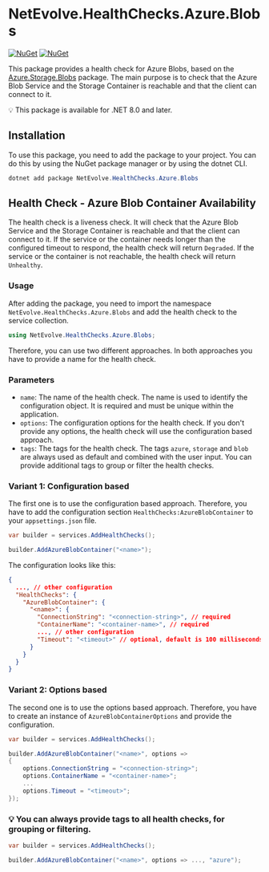 # NetEvolve.HealthChecks.Azure.Blobs

[![NuGet](https://img.shields.io/nuget/v/NetEvolve.HealthChecks.Azure.Blobs?logo=nuget)](https://www.nuget.org/packages/NetEvolve.HealthChecks.Azure.Blobs/)
[![NuGet](https://img.shields.io/nuget/dt/NetEvolve.HealthChecks.Azure.Blobs?logo=nuget)](https://www.nuget.org/packages/NetEvolve.HealthChecks.Azure.Blobs/)

This package provides a health check for Azure Blobs, based on the [Azure.Storage.Blobs](https://www.nuget.org/packages/Azure.Storage.Blobs/) package. The main purpose is to check that the Azure Blob Service and the Storage Container is reachable and that the client can connect to it.

:bulb: This package is available for .NET 8.0 and later.

## Installation
To use this package, you need to add the package to your project. You can do this by using the NuGet package manager or by using the dotnet CLI.
```powershell
dotnet add package NetEvolve.HealthChecks.Azure.Blobs
```

## Health Check - Azure Blob Container Availability
The health check is a liveness check. It will check that the Azure Blob Service and the Storage Container is reachable and that the client can connect to it. If the service or the container needs longer than the configured timeout to respond, the health check will return `Degraded`. If the service or the container is not reachable, the health check will return `Unhealthy`.

### Usage
After adding the package, you need to import the namespace `NetEvolve.HealthChecks.Azure.Blobs` and add the health check to the service collection.
```csharp
using NetEvolve.HealthChecks.Azure.Blobs;
```
Therefore, you can use two different approaches. In both approaches you have to provide a name for the health check.

### Parameters
- `name`: The name of the health check. The name is used to identify the configuration object. It is required and must be unique within the application.
- `options`: The configuration options for the health check. If you don't provide any options, the health check will use the configuration based approach.
- `tags`: The tags for the health check. The tags `azure`, `storage` and `blob` are always used as default and combined with the user input. You can provide additional tags to group or filter the health checks.

### Variant 1: Configuration based
The first one is to use the configuration based approach. Therefore, you have to add the configuration section `HealthChecks:AzureBlobContainer` to your `appsettings.json` file.
```csharp
var builder = services.AddHealthChecks();

builder.AddAzureBlobContainer("<name>");
```

The configuration looks like this:
```json
{
  ..., // other configuration
  "HealthChecks": {
    "AzureBlobContainer": {
      "<name>": {
        "ConnectionString": "<connection-string>", // required
        "ContainerName": "<container-name>", // required
        ..., // other configuration
        "Timeout": "<timeout>" // optional, default is 100 milliseconds
      }
    }
  }
}
```

### Variant 2: Options based
The second one is to use the options based approach. Therefore, you have to create an instance of `AzureBlobContainerOptions` and provide the configuration.
```csharp
var builder = services.AddHealthChecks();

builder.AddAzureBlobContainer("<name>", options =>
{
    options.ConnectionString = "<connection-string>";
    options.ContainerName = "<container-name>";
    ...
    options.Timeout = "<timeout>";
});
```

### :bulb: You can always provide tags to all health checks, for grouping or filtering.

```csharp
var builder = services.AddHealthChecks();

builder.AddAzureBlobContainer("<name>", options => ..., "azure");
```